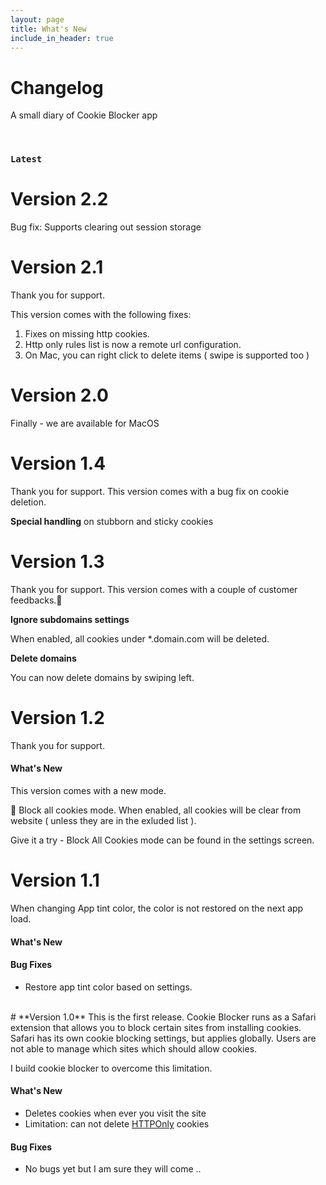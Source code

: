 ```yaml
---
layout: page
title: What's New
include_in_header: true
---
```


# Changelog
A small diary of Cookie Blocker app

<br>

### `Latest`
# **Version 2.2**
Bug fix: Supports clearing out session storage

# **Version 2.1**
Thank you for support.

This version comes with the following fixes:

1. Fixes on missing http cookies.
2. Http only rules list is now a remote url configuration.
3. On Mac, you can right click to delete items ( swipe is supported too )

# **Version 2.0**

Finally - we are available for MacOS

# **Version 1.4**
Thank you for support. This version comes with a bug fix on cookie deletion.

**Special handling** on stubborn and sticky cookies

# **Version 1.3**

Thank you for support.
This version comes with a couple of customer feedbacks.🎉

**Ignore subdomains settings**

When enabled, all cookies under *.domain.com will be deleted.

**Delete domains**

You can now delete domains by swiping left.

# **Version 1.2**
Thank you for support.

#### What's New
This version comes with a new mode.

🎉 Block all cookies mode.
When enabled, all cookies will be clear from website ( unless they are in the exluded list ).

Give it a try - Block All Cookies mode can be found in the settings screen.

# **Version 1.1**
When changing App tint color, the color is not restored on the next app load.

#### What's New

#### Bug Fixes
- Restore app tint color based on settings.

<br>
# **Version 1.0**
This is the first release.
Cookie Blocker runs as a Safari extension that allows you to block certain sites from installing cookies.
Safari has its own cookie blocking settings, but applies globally.
Users are not able to manage which sites which should allow cookies.

I build cookie blocker to overcome this limitation.

#### What's New
- Deletes cookies when ever you visit the site
- Limitation: can not delete [HTTPOnly](https://developer.mozilla.org/en-US/docs/Web/HTTP/Cookies) cookies

#### Bug Fixes
- No bugs yet but I am sure they will come ..

<br>
